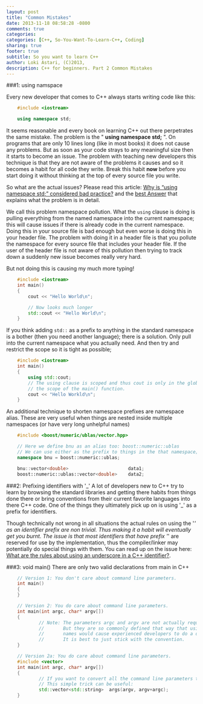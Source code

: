 ```yaml
---
layout: post
title: "Common Mistakes"
date: 2013-11-18 08:58:28 -0800
comments: true
categories: 
categories: [C++, So-You-Want-To-Learn-C++, Coding]
sharing: true
footer: true
subtitle: So you want to learn C++
author: Loki Astari, (C)2013,
description: C++ for beginners. Part 2 Common Mistakes
---
```


###1: using namspace

Every new developer that comes to C++ always starts writing code like this:
``` cpp myfirstprog.cpp
    #include <iostream>

    using namespace std;
```

It seems reasonable and every book on learning C++ out there perpetrates the same mistake. The problem is the " **using namespace std;** ". On programs that are only 10 lines long (like in most books) it does not cause any problems. But as soon as your code strays to any meaningful size then it starts to become an issue. The problem with teaching new developers this technique is that they are not aware of the problems it causes and so it becomes a habit for all code they write. Break this habit **now** before you start doing it without thinking at the top of every source file you write.

So what are the actual issues? Please read this article: [Why is “using namespace std;” considered bad practice?](http://stackoverflow.com/q/1452721/14065) and the [best Answer](http://stackoverflow.com/a/1453605/14065) that explains what the problem is in detail.

We call this problem namespace pollution. What the `using` clause is doing is pulling everything from the named namespace into the current namespace; this will cause issues if there is already code in the current namespace. Doing this in your source file is bad enough but even worse is doing this in your header file. The problem with doing it in a header file is that you pollute the namespace for every source file that includes your header file. If the user of the header file is not aware of this pollution then trying to track down a suddenly new issue becomes really very hard.

But not doing this is causing my much more typing!

``` cpp  toomuch.cpp
    #include <iostream>
    int main()
    {
        cout << "Hello World\n";

        // Now looks much longer
        std::cout << "Hello World\n";
    }
```

If you think adding `std::` as a prefix to anything in the standard namespace is a bother (then you need another language); there is a solution. Only pull into the current namespace what you actually need. And then try and restrict the scope so it is tight as possible;

``` cpp short.cpp
    #include <iostream>
    int main()
    {
        using std::cout;
        // The using clause is scoped and thus cout is only in the global namespace for
        // the scope of the main() function.
        cout << "Hello Workld\n";
    }
```

An additional technique to shorten namespace prefixes are namespace alias. These are very useful when things are nested inside multiple namespaces (or have very long unhelpful names)
``` cpp alias.cpp
    #include <boost/numeric/ublas/vector.hpp>

    // Here we define bnu as an alias too: boost::numeric::ublas
    // We can use either as the prefix to things in the that namespace;
    namespace bnu = boost::numeric::ublas;

    bnu::vector<double>                      data1;
    boost::numeric::ublas::vector<double>    data2;
```

###2: Prefixing identifiers with &#39;&#95;&#39;
A lot of developers new to C++ try to learn by browsing the standard libraries and getting there habits from things done there or bring conventions from their current favorite languages into there C++ code. One of the things they ultimately pick up on is using '_' as a prefix for identifiers.

Though technically not wrong in all situations the actual rules on using the '_' as an identifier prefix are non trivial. Thus making it a habit will eventually get you burnt. The issue is that most identifiers that have prefix '_' are reserved for use by the implementation, thus the compiler/linker may potentially do special things with them. You can read up on the issue here: [What are the rules about using an underscore in a C++ identifier?](http://stackoverflow.com/q/228783/14065).

###3: void main()
There are only two valid declarations from main in C++
``` cpp main.cpp
    // Version 1: You don't care about command line parameters.
    int main()
    {
    }

    // Version 2: You do care about command line parameters.
    int main(int argc, char* argv[])
    {
            // Note: The parameters argc and argv are not actually required as a name.
            //       But they are so commonly defined that way that using any other
            //       names would cause experienced developers to do a double take.
            //       It is best to just stick with the convention.
    }

    // Version 2a: You do care about command line parameters.
    #include <vector>
    int main(int argc, char* argv[])
    {
            // If you want to convert all the command line parameters to strings.
            // This simple trick can be useful:
            std::vector<std::string>  args(argv, argv+argc);
    }
```
